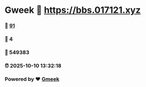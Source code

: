 # Gweek :link: https://bbs.017121.xyz 
### :page_facing_up: [91](https://bbs.017121.xyz/tag.html) 
### :speech_balloon: 4 
### :hibiscus: 549383 
### :alarm_clock: 2025-10-10 13:32:18 
### Powered by :heart: [Gmeek](https://github.com/Meekdai/Gmeek)
